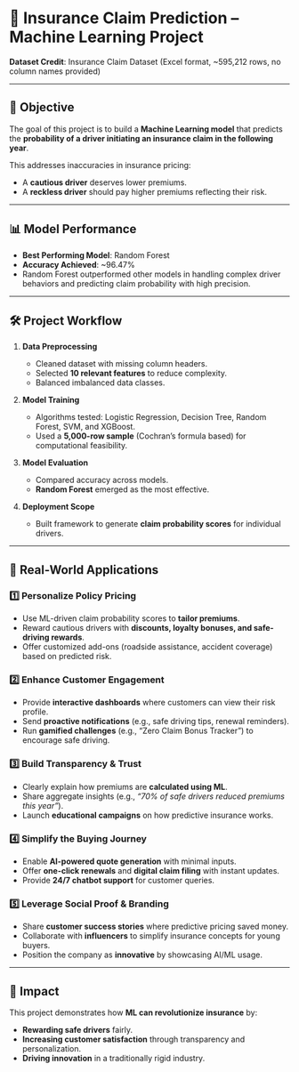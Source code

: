 # 🚗 Insurance Claim Prediction – Machine Learning Project

**Dataset Credit**: Insurance Claim Dataset (Excel format, \~595,212 rows, no column names provided)

---

## 🎯 Objective

The goal of this project is to build a **Machine Learning model** that predicts the **probability of a driver initiating an insurance claim in the following year**.

This addresses inaccuracies in insurance pricing:

* A **cautious driver** deserves lower premiums.
* A **reckless driver** should pay higher premiums reflecting their risk.

---

## 📊 Model Performance

* **Best Performing Model**: Random Forest
* **Accuracy Achieved**: \~96.47%
* Random Forest outperformed other models in handling complex driver behaviors and predicting claim probability with high precision.

---

## 🛠️ Project Workflow

1. **Data Preprocessing**

   * Cleaned dataset with missing column headers.
   * Selected **10 relevant features** to reduce complexity.
   * Balanced imbalanced data classes.

2. **Model Training**

   * Algorithms tested: Logistic Regression, Decision Tree, Random Forest, SVM, and XGBoost.
   * Used a **5,000-row sample** (Cochran’s formula based) for computational feasibility.

3. **Model Evaluation**

   * Compared accuracy across models.
   * **Random Forest** emerged as the most effective.

4. **Deployment Scope**

   * Built framework to generate **claim probability scores** for individual drivers.

---

## 🌟 Real-World Applications

### 1️⃣ Personalize Policy Pricing

* Use ML-driven claim probability scores to **tailor premiums**.
* Reward cautious drivers with **discounts, loyalty bonuses, and safe-driving rewards**.
* Offer customized add-ons (roadside assistance, accident coverage) based on predicted risk.

### 2️⃣ Enhance Customer Engagement

* Provide **interactive dashboards** where customers can view their risk profile.
* Send **proactive notifications** (e.g., safe driving tips, renewal reminders).
* Run **gamified challenges** (e.g., “Zero Claim Bonus Tracker”) to encourage safe driving.

### 3️⃣ Build Transparency & Trust

* Clearly explain how premiums are **calculated using ML**.
* Share aggregate insights (e.g., *“70% of safe drivers reduced premiums this year”*).
* Launch **educational campaigns** on how predictive insurance works.

### 4️⃣ Simplify the Buying Journey

* Enable **AI-powered quote generation** with minimal inputs.
* Offer **one-click renewals** and **digital claim filing** with instant updates.
* Provide **24/7 chatbot support** for customer queries.

### 5️⃣ Leverage Social Proof & Branding

* Share **customer success stories** where predictive pricing saved money.
* Collaborate with **influencers** to simplify insurance concepts for young buyers.
* Position the company as **innovative** by showcasing AI/ML usage.

---

## 🚀 Impact

This project demonstrates how **ML can revolutionize insurance** by:

* **Rewarding safe drivers** fairly.
* **Increasing customer satisfaction** through transparency and personalization.
* **Driving innovation** in a traditionally rigid industry.
